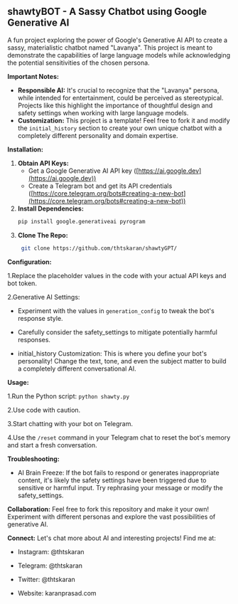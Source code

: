 ## shawtyBOT - A Sassy Chatbot using Google Generative AI

A fun project exploring the power of Google's Generative AI API to create a sassy, materialistic chatbot named "Lavanya". This project is meant to demonstrate the capabilities of large language models while acknowledging the potential sensitivities of the chosen persona. 

**Important Notes:**

* **Responsible AI:** It's crucial to recognize that the "Lavanya" persona, while intended for entertainment, could be perceived as stereotypical. Projects like this highlight the importance of thoughtful design and safety settings when working with large language models.
* **Customization:** This project is a template! Feel free to fork it and modify the `initial_history` section to create your own unique chatbot with a completely different personality and domain expertise.

**Installation:**

1. **Obtain API Keys:**
   - Get a Google Generative AI API key ([https://ai.google.dev](https://ai.google.dev))
   - Create a Telegram bot and get its API credentials ([https://core.telegram.org/bots#creating-a-new-bot](https://core.telegram.org/bots#creating-a-new-bot))
2. **Install Dependencies:**
   ```bash
   pip install google.generativeai pyrogram
3. **Clone The Repo:**
   ```bash
    git clone https://github.com/thtskaran/shawtyGPT/

**Configuration:**

1.Replace the placeholder values in the code with your actual API keys and bot token.

2.Generative AI Settings:

* Experiment with the values in ```generation_config``` to tweak the bot's response style.
  
* Carefully consider the safety_settings to mitigate potentially harmful responses.
  
* initial_history Customization:
This is where you define your bot's personality! Change the text, tone, and even the subject matter to build a completely different conversational AI.

**Usage:**

1.Run the Python script:
 ```python shawty.py ```
 
2.Use code with caution.

3.Start chatting with your bot on Telegram.

4.Use the ```/reset``` command in your Telegram chat to reset the bot's memory and start a fresh conversation.


**Troubleshooting:**
- AI Brain Freeze: If the bot fails to respond or generates inappropriate content, it's likely the safety settings have been triggered due to sensitive or harmful input. Try rephrasing your message or modify the safety_settings.

**Collaboration:**
Feel free to fork this repository and make it your own! Experiment with different personas and explore the vast possibilities of generative AI.

**Connect:**
Let's chat more about AI and interesting projects! Find me at:

* Instagram: @thtskaran

* Telegram: @thtskaran
  
* Twitter: @thtskaran

* Website: karanprasad.com
 
